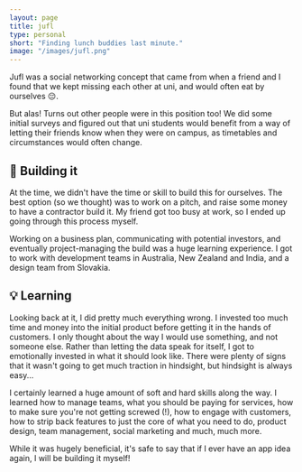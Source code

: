 ```yaml
---
layout: page
title: jufl
type: personal
short: "Finding lunch buddies last minute."
image: "/images/jufl.png"
---
```


Jufl was a social networking concept that came from when a friend and I found
that we kept missing each other at uni, and would often eat by ourselves
&#x1F614;.

But alas! Turns out other people were in this position too! We did some
initial surveys and figured out that uni students would benefit from a way
of letting their friends know when they were on campus, as timetables and
circumstances would often change.

## &#x1F527; Building it

At the time, we didn't have the time or skill to build this for ourselves.
The best option (so we thought) was to work on a pitch, and raise some money
to have a contractor build it. My friend got too busy at work, so I ended up
going through this process myself.

Working on a business plan, communicating with potential investors, and
eventually project-managing the build was a huge learning experience. I got to
work with development teams in Australia, New Zealand and India, and a design
team from Slovakia.

## &#x1F4A1; Learning

Looking back at it, I did pretty much everything wrong. I invested too much time
and money into the initial product before getting it in the hands of customers.
I only thought about the way I would use something, and not someone else. Rather
than letting the data speak for itself, I got to emotionally invested in what
it should look like. There were plenty of signs that it wasn't going to get much
traction in hindsight, but hindsight is always easy...

I certainly learned a huge amount of soft and hard skills along the way. I
learned how to manage teams, what you should be paying for services, how to make
sure you're not getting screwed (!), how to engage with customers, how to strip
back features to just the core of what you need to do, product design, team
management, social marketing and much, much more.

While it was hugely beneficial, it's safe to say that if I ever have an app idea
again, I will be building it myself!
